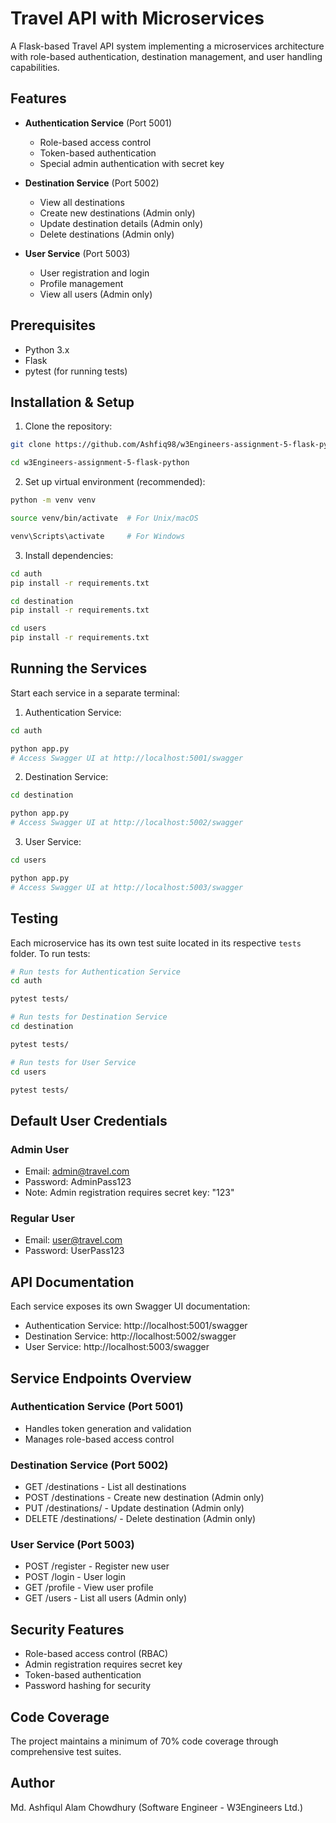 # Travel API with Microservices

A Flask-based Travel API system implementing a microservices architecture with role-based authentication, destination management, and user handling capabilities.

## Features

- **Authentication Service** (Port 5001)
  - Role-based access control
  - Token-based authentication
  - Special admin authentication with secret key

- **Destination Service** (Port 5002)
  - View all destinations
  - Create new destinations (Admin only)
  - Update destination details (Admin only)
  - Delete destinations (Admin only)

- **User Service** (Port 5003)
  - User registration and login
  - Profile management
  - View all users (Admin only)

## Prerequisites

- Python 3.x
- Flask
- pytest (for running tests)

## Installation & Setup

1. Clone the repository:
```bash
git clone https://github.com/Ashfiq98/w3Engineers-assignment-5-flask-python.git
```
```bash
cd w3Engineers-assignment-5-flask-python
```

2. Set up virtual environment (recommended):
```bash
python -m venv venv
```
```bash
source venv/bin/activate  # For Unix/macOS
```
```bash
venv\Scripts\activate     # For Windows
```

3. Install dependencies:

```bash
cd auth
pip install -r requirements.txt
```
```bash
cd destination
pip install -r requirements.txt
```
```bash
cd users
pip install -r requirements.txt
```

## Running the Services

Start each service in a separate terminal:

1. Authentication Service:
```bash
cd auth
```
```bash
python app.py
# Access Swagger UI at http://localhost:5001/swagger
```

2. Destination Service:
```bash
cd destination
```
```bash
python app.py
# Access Swagger UI at http://localhost:5002/swagger
```

3. User Service:
```bash
cd users
```
```bash
python app.py
# Access Swagger UI at http://localhost:5003/swagger
```

## Testing

Each microservice has its own test suite located in its respective `tests` folder. To run tests:

```bash
# Run tests for Authentication Service
cd auth
```
```bash
pytest tests/
```
```bash
# Run tests for Destination Service
cd destination
```
```bash
pytest tests/
```
```bash
# Run tests for User Service
cd users
```
```bash
pytest tests/
```

## Default User Credentials

### Admin User
- Email: admin@travel.com
- Password: AdminPass123
- Note: Admin registration requires secret key: "123"

### Regular User
- Email: user@travel.com
- Password: UserPass123

## API Documentation

Each service exposes its own Swagger UI documentation:

- Authentication Service: http://localhost:5001/swagger
- Destination Service: http://localhost:5002/swagger
- User Service: http://localhost:5003/swagger

## Service Endpoints Overview

### Authentication Service (Port 5001)
- Handles token generation and validation
- Manages role-based access control

### Destination Service (Port 5002)
- GET /destinations - List all destinations
- POST /destinations - Create new destination (Admin only)
- PUT /destinations/<id> - Update destination (Admin only)
- DELETE /destinations/<id> - Delete destination (Admin only)

### User Service (Port 5003)
- POST /register - Register new user
- POST /login - User login
- GET /profile - View user profile
- GET /users - List all users (Admin only)

## Security Features

- Role-based access control (RBAC)
- Admin registration requires secret key
- Token-based authentication
- Password hashing for security

## Code Coverage

The project maintains a minimum of 70% code coverage through comprehensive test suites.

## Author

Md. Ashfiqul Alam Chowdhury (Software Engineer - W3Engineers Ltd.)